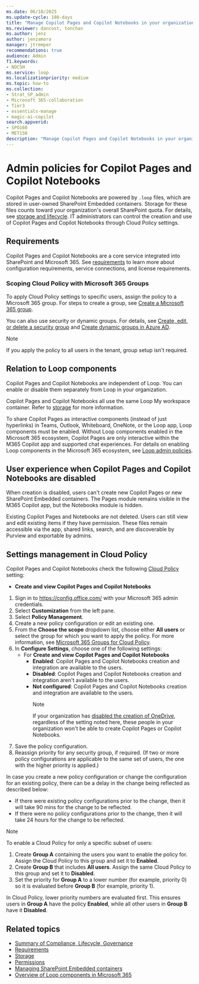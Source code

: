 ```yaml
---
ms.date: 06/10/2025
ms.update-cycle: 180-days
title: "Manage Copilot Pages and Copilot Notebooks in your organization"
ms.reviewer: dancost, tonchan
ms.author: jenz
author: jenzamora
manager: jtremper
recommendations: true
audience: Admin
f1.keywords:
- NOCSH
ms.service: loop
ms.localizationpriority: medium
ms.topic: how-to
ms.collection:
- Strat_SP_admin
- Microsoft 365-collaboration
- Tier3
- essentials-manage
- magic-ai-copilot
search.appverid:
- SPO160
- MET150
description: "Manage Copilot Pages and Copilot Notebooks in your organization"
---
```


# Admin policies for Copilot Pages and Copilot Notebooks

Copilot Pages and Copilot Notebooks are powered by `.loop` files, which are stored in user-owned SharePoint Embedded containers. Storage for these files counts toward your organization's overall SharePoint quota. For details, see [storage and lifecycle](cpcn-storage.md). IT administrators can control the creation and use of Copilot Pages and Copilot Notebooks through Cloud Policy settings.

## Requirements

Copilot Pages and Copilot Notebooks are a core service integrated into SharePoint and Microsoft 365. See [requirements](cpcn-loop-requirements.md) to learn more about configuration requirements, service connections, and license requirements.

### Scoping Cloud Policy with Microsoft 365 Groups

To apply Cloud Policy settings to specific users, assign the policy to a Microsoft 365 group. For steps to create a group, see [Create a Microsoft 365 group](/microsoft-365/admin/create-groups/create-groups).

You can also use security or dynamic groups. For details, see [Create, edit, or delete a security group](/microsoft-365/admin/email/create-edit-or-delete-a-security-group) and [Create dynamic groups in Azure AD](/azure/active-directory/external-identities/use-dynamic-groups).

> [!NOTE]
> If you apply the policy to all users in the tenant, group setup isn't required.

## Relation to Loop components

Copilot Pages and Copilot Notebooks are independent of Loop. You can enable or disable them separately from Loop in your organization.

Copilot Pages and Copilot Notebooks all use the same Loop My workspace container. Refer to [storage](cpcn-storage.md) for more information.

To share Copilot Pages as interactive components (instead of just hyperlinks) in Teams, Outlook, Whiteboard, OneNote, or the Loop app, Loop components must be enabled. Without Loop components enabled in the Microsoft 365 ecosystem, Copilot Pages are only interactive within the M365 Copilot app and supported chat experiences. For details on enabling Loop components in the Microsoft 365 ecosystem, see [Loop admin policies](loop-admin-configuration.md).

## User experience when Copilot Pages and Copilot Notebooks are disabled

When creation is disabled, users can't create new Copilot Pages or new SharePoint Embedded containers. The Pages module remains visible in the M365 Copilot app, but the Notebooks module is hidden.

Existing Copilot Pages and Notebooks are not deleted. Users can still view and edit existing items if they have permission. These files remain accessible via the app, shared links, search, and are discoverable by Purview and exportable by admins.

## Settings management in Cloud Policy

Copilot Pages and Copilot Notebooks check the following [Cloud Policy](/deployoffice/admincenter/overview-cloud-policy) setting:

- **Create and view Copilot Pages and Copilot Notebooks**

1. Sign in to https://config.office.com/ with your Microsoft 365 admin credentials.
1. Select **Customization** from the left pane.
1. Select **Policy Management**.
1. Create a new policy configuration or edit an existing one.
1. From the **Choose the scope** dropdown list, choose either **All users** or select the group for which you want to apply the policy. For more information, see [Microsoft 365 Groups for Cloud Policy](#scoping-cloud-policy-with-microsoft-365-groups).
1. In **Configure Settings**, choose one of the following settings:
    - For **Create and view Copilot Pages and Copilot Notebooks**
        - **Enabled**: Copilot Pages and Copilot Notebooks creation and integration are available to the users.
        - **Disabled**: Copilot Pages and Copilot Notebooks creation and integration aren't available to the users.
        - **Not configured**: Copilot Pages and Copilot Notebooks creation and integration are available to the users.
          >[!NOTE]
          >If your organization has [disabled the creation of OneDrive](/sharepoint/manage-user-profiles#disable-onedrive-creation-for-some-users), regardless of the setting noted here, these people in your organization won't be able to create Copilot Pages or Copilot Notebooks.
1. Save the policy configuration.
1. Reassign priority for any security group, if required. (If two or more policy configurations are applicable to the same set of users, the one with the higher priority is applied.)

In case you create a new policy configuration or change the configuration for an existing policy, there can be a delay in the change being reflected as described below:

- If there were existing policy configurations prior to the change, then it will take 90 mins for the change to be reflected.
- If there were no policy configurations prior to the change, then it will take 24 hours for the change to be reflected.

> [!NOTE]
> To enable a Cloud Policy for only a specific subset of users:
>
> 1. Create **Group A** containing the users you want to enable the policy for. Assign the Cloud Policy to this group and set it to **Enabled**.
> 1. Create **Group B** that includes **All users**. Assign the same Cloud Policy to this group and set it to **Disabled**.
> 1. Set the priority for **Group A** to a lower number (for example, priority 0) so it is evaluated before **Group B** (for example, priority 1).
>
> In Cloud Policy, lower priority numbers are evaluated first. This ensures users in **Group A** have the policy **Enabled**, while all other users in **Group B** have it **Disabled**.

## Related topics

- [Summary of Compliance, Lifecycle, Governance](cpcn-compliance-summary.md)
- [Requirements](cpcn-loop-requirements.md)
- [Storage](cpcn-storage.md)
- [Permissions](cpcn-loop-permission.md)
- [Managing SharePoint Embedded containers](cpcn-loop-spe-management.md)
- [Overview of Loop components in Microsoft 365](loop-components-teams.md)